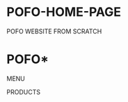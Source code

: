 # POFO-HOME-PAGE
POFO WEBSITE FROM SCRATCH
<!DOCTYPE html>
<html>
  <head>
    <title>
POFO WEBSITE
      </title>
    <meta charset="utf-8">
<style>
  body{
    background-image: url(https://photos.google.com/photo/AF1QipP0W2Ct9akzXCSU0MAFXNHrcSeBYVujmxfwJxft)
  }
</style>
</head>
  <body>
<main>
  <h1> POFO* </h1>
  <navbar>
    <p>MENU</p>
    <p>PRODUCTS</p>
    <navbar>
  </main>
</body>
</html>
